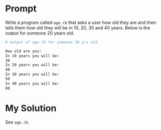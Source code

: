 # Prompt

Write a program called `age.rb` that asks a user how old they are and then tells them how old they will be in 10, 20, 30 and 40 years. Below is the output for someone 20 years old.

```bash
# output of age.rb for someone 20 yrs old

How old are you?
In 10 years you will be:
30
In 20 years you will be:
40
In 30 years you will be:
50
In 40 years you will be:
60
```

# My Solution

See `age.rb`.
